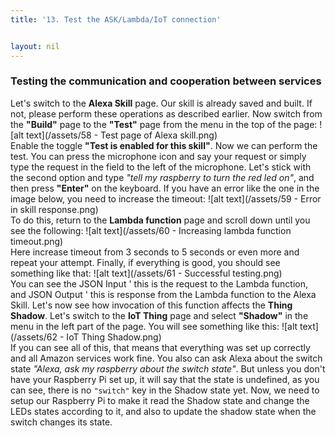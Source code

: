 ```yaml
---
title: '13. Test the ASK/Lambda/IoT connection'


layout: nil
---
```

### Testing the communication and cooperation between services

Let's switch to the **Alexa Skill** page. Our skill is already saved and built. If not, please perform these operations as described earlier.
Now switch from the **"Build"** page to the **"Test"** page from the menu in the top of the page:
![alt text](/assets/58 - Test page of Alexa skill.png)   
Enable the toggle **"Test is enabled for this skill"**. Now we can perform the test. You can press the microphone icon and say your request or simply type the request in the field to the left of the microphone. Let's stick with the second option and type *"tell my raspberry to turn the red led on"*, and then press **"Enter"** on the keyboard.
If you have an error like the one in the image below, you need to increase the timeout:
![alt text](/assets/59 - Error in skill response.png)    
To do this, return to the **Lambda function** page and scroll down until you see the following:
![alt text](/assets/60 - Increasing lambda function timeout.png)   
Here increase timeout from 3 seconds to 5 seconds or even more and repeat your attempt.
Finally, if everything is good, you should see something like that:
![alt text](/assets/61 - Successful testing.png)    
You can see the JSON Input ' this is the request to the Lambda function, and JSON Output ' this is response from the Lambda function to the Alexa Skill.
Let's now see how invocation of this function affects the **Thing Shadow**. Let's switch to the **IoT Thing** page and select **"Shadow"** in the menu in the left part of the page. You will see something like this:
![alt text](/assets/62 - IoT Thing Shadow.png)   
If you can see all of this, that means that everything was set up correctly and all Amazon services work fine. 
You also can ask Alexa about the switch state *"Alexa, ask my raspberry about the switch state"*. But unless you don't have your Raspberry Pi set up, it will say that the state is undefined, as you can see, there is no `"switch"` key in the Shadow state yet.
Now, we need to setup our Raspberry Pi to make it read the Shadow state and change the LEDs states according to it, and also to update the shadow state when the switch changes its state.

